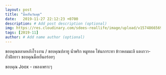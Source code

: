 ```yaml
---
layout: post
title: "มื้อเย็นวันพุธ"
date:   2019-11-27 22:12:23 +0700
description: # Add post description (optional)
img: https://res.cloudinary.com/sdees-reallife/image/upload/v1574866569/IMG_20191127_194614.jpg # Add image post (optional)
tags: [2019-11]
author: # Add name author (optional)
---
```

ขอบคุณตลาดหลังโรงงาน / ขอบคุณปลาทู น้ำพริก หมูทอด ไข่นกกระทา ข้าวหอมมะลิ แตงกวา-ถั่วฝักยาว ขอบคุณมื้อเย็นอร่อยๆ

<i class="fa fa-child" style="color:plum"></i>

ขอบคุณ Joox - เพลงเพราะๆ
